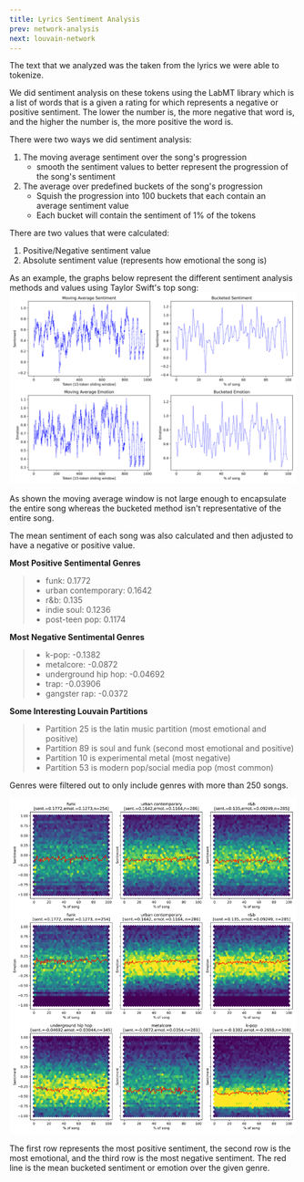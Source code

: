 ```yaml
---
title: Lyrics Sentiment Analysis
prev: network-analysis
next: louvain-network
---
```


The text that we analyzed was the taken from the lyrics we were able to tokenize.

We did sentiment analysis on these tokens using the LabMT library which is a list of words that is a given a rating for which represents a negative or positive sentiment. The lower the number is, the more negative that word is, and the higher the number is, the more positive the word is.

There were two ways we did sentiment analysis: 
1. The moving average sentiment over the song's progression
    - smooth the sentiment values to better represent the progression of the song's sentiment
2. The average over predefined buckets of the song's progression
    - Squish the progression into 100 buckets that each contain an average sentiment value
    - Each bucket will contain the sentiment of 1% of the tokens

There are two values that were calculated:
1. Positive/Negative sentiment value
2. Absolute sentiment value (represents how emotional the song is)

As an example, the graphs below represent the different sentiment analysis methods and values using Taylor Swift's top song:
![](/plots/taylor_sentiment_progression.svg)

As shown the moving average window is not large enough to encapsulate the entire song whereas the bucketed method isn't representative of the entire song. 

The mean sentiment of each song was also calculated and then adjusted to have a negative or positive value.

**Most Positive Sentimental Genres**
> - funk: 0.1772
> - urban contemporary: 0.1642
> - r&b: 0.135
> - indie soul: 0.1236
> - post-teen pop: 0.1174

**Most Negative Sentimental Genres**
> - k-pop: -0.1382
> - metalcore: -0.0872
> - underground hip hop: -0.04692
> - trap: -0.03906
> - gangster rap: -0.0372

**Some Interesting Louvain Partitions**
> - Partition 25 is the latin music partition (most emotional and positive)
> - Partition 89 is soul and funk  (second most emotional and positive)
> - Partition 10 is experimental metal (most negative)
> - Partition 53 is modern pop/social media pop (most common)

Genres were filtered out to only include genres with more than 250 songs.

<!-- update this later -->
![](/plots/sentiment_progression.svg)

The first row represents the most positive sentiment, the second row is the most emotional, and the third row is the most negative sentiment. The red line is the mean bucketed sentiment or emotion over the given genre.